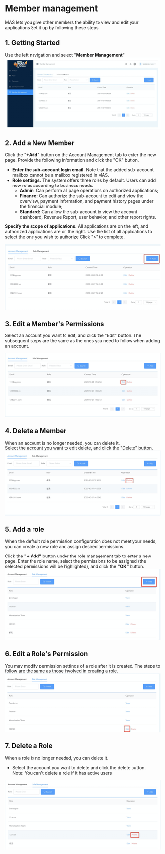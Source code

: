 # Member management

MAS lets you give other members the ability to view and edit your applications
Set it up by following these steps.

## 1. Getting Started

Use the left navigation and select "**Member Management**"
![](../resource/account-member-management-1.png)

## 2. Add a New Member

Click the "**+Add**" button on the Account Management tab to enter the new page. Provide the following information and click the "OK" button.

* **Enter the sub-account login email.** Note that the added sub-account mailbox cannot be a mailbox registered in MAS.
* **Role settings.** The system offers  three roles by default. Users can add new roles according to business needs.
  * **Admin:** Can perform all page operations on authorized applications;
  * **Finance:** Can authorize the sub-account to edit and view the overview, payment information, and payment history pages under the financial module;
  * **Standard:** Can allow the sub-account to view the account dashboard, Revenue Report, user behavior, and other report rights.
  
**Specify the scope of applications.** All applications are on the left, and authorized applications are on the right. Use the list of all applications to select the one you wish to authorize Click ">" to complete.

![](../resource/account-member-management-2.png)

## 3. Edit a Member's Permissions
Select an account you want to edit, and click the "Edit" button. The subsequent steps are the same as the ones you need to follow when adding an account.

![](../resource/account-member-management-3.png)

## 4. Delete a Member

When an account is no longer needed, you can delete it.</br>
Select the account you want to edit delete, and click the "Delete" button.
![](../resource/account-member-management-4.png)

## 5. Add a role
When the default role permission configuration does not meet your needs, you can create a new role and assign desired permissions.

Click the **"+ Add"** button under the role management tab to enter a new page. Enter the role name, select the permissions to be assigned (the selected permissions will be highlighted), and click the **"OK"** button.
![](../resource/account-member-management-5.png)

## 6. Edit a Role's Permission
You may modify permission settings of a role after it is created. The steps to follow are the same as those involved in creating a role.
![](../resource/account-member-management-6.png)

## 7. Delete a Role
When a role is no longer needed, you can delete it.

* Select the account you want to delete and click the delete button.</br>
Note: You can't delete a role if it has active users

![](../resource/account-member-management-7.png)
